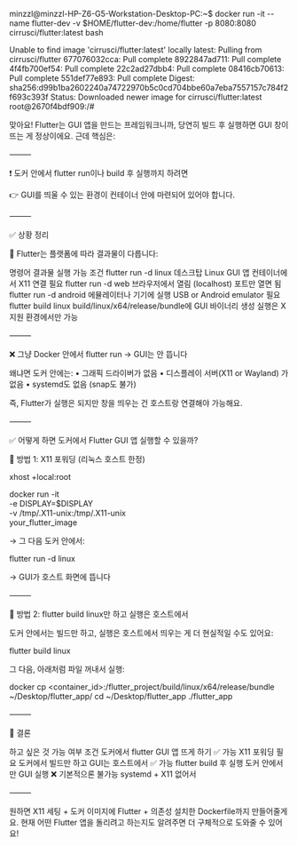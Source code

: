 
minzzl@minzzl-HP-Z6-G5-Workstation-Desktop-PC:~$ docker run -it --name flutter-dev -v $HOME/flutter-dev:/home/flutter -p 8080:8080 cirrusci/flutter:latest bash

Unable to find image 'cirrusci/flutter:latest' locally
latest: Pulling from cirrusci/flutter
677076032cca: Pull complete 
8922847ad711: Pull complete 
4f4fb700ef54: Pull complete 
22c2ad27dbb4: Pull complete 
08416cb70613: Pull complete 
551def77e893: Pull complete 
Digest: sha256:d99b1ba2602240a74722970b5c0cd704bbe60a7eba7557157c784f2f693c393f
Status: Downloaded newer image for cirrusci/flutter:latest
root@2670f4bdf909:/# 


맞아요! Flutter는 GUI 앱을 만드는 프레임워크니까, 당연히 빌드 후 실행하면 GUI 창이 뜨는 게 정상이에요.
근데 핵심은:

⸻

❗ 도커 안에서 flutter run이나 build 후 실행까지 하려면

👉 GUI를 띄울 수 있는 환경이 컨테이너 안에 마련되어 있어야 합니다.

⸻

✅ 상황 정리

🔹 Flutter는 플랫폼에 따라 결과물이 다릅니다:

명령어	결과물	실행 가능 조건
flutter run -d linux	데스크탑 Linux GUI 앱	컨테이너에서 X11 연결 필요
flutter run -d web	브라우저에서 열림 (localhost)	포트만 열면 됨
flutter run -d android	에뮬레이터나 기기에 실행	USB or Android emulator 필요
flutter build linux	build/linux/x64/release/bundle에 GUI 바이너리 생성	실행은 X 지원 환경에서만 가능


⸻

❌ 그냥 Docker 안에서 flutter run → GUI는 안 뜹니다

왜냐면 도커 안에는:
	•	그래픽 드라이버가 없음
	•	디스플레이 서버(X11 or Wayland) 가 없음
	•	systemd도 없음 (snap도 불가)

즉, Flutter가 실행은 되지만 창을 띄우는 건 호스트랑 연결해야 가능해요.

⸻

✅ 어떻게 하면 도커에서 Flutter GUI 앱 실행할 수 있을까?

🔸 방법 1: X11 포워딩 (리눅스 호스트 한정)

xhost +local:root

docker run -it \
  -e DISPLAY=$DISPLAY \
  -v /tmp/.X11-unix:/tmp/.X11-unix \
  your_flutter_image

→ 그 다음 도커 안에서:

flutter run -d linux

→ GUI가 호스트 화면에 뜹니다

⸻

🔸 방법 2: flutter build linux만 하고 실행은 호스트에서

도커 안에서는 빌드만 하고, 실행은 호스트에서 띄우는 게 더 현실적일 수도 있어요:

flutter build linux

그 다음, 아래처럼 파일 꺼내서 실행:

docker cp <container_id>:/flutter_project/build/linux/x64/release/bundle ~/Desktop/flutter_app/
cd ~/Desktop/flutter_app
./flutter_app


⸻

🎯 결론

하고 싶은 것	가능 여부	조건
도커에서 flutter GUI 앱 뜨게 하기	✅ 가능	X11 포워딩 필요
도커에서 빌드만 하고 GUI는 호스트에서	✅ 가능	flutter build 후 실행
도커 안에서만 GUI 실행	❌ 기본적으론 불가능	systemd + X11 없어서


⸻

원하면 X11 세팅 + 도커 이미지에 Flutter + 의존성 설치한 Dockerfile까지 만들어줄게요.
현재 어떤 Flutter 앱을 돌리려고 하는지도 알려주면 더 구체적으로 도와줄 수 있어요!
